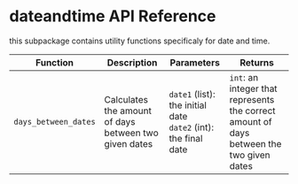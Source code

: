 
# dateandtime API Reference

this subpackage contains utility functions specificaly for date and time.

| Function | Description                                     | Parameters            | Returns   |
|---------------|-------------------------------------------------|-----------------------|-----------|
| `days_between_dates`  | Calculates the amount of days between two given dates | `date1` (list): the initial date<br>`date2` (int): the final date | `int`: an integer that represents the correct amount of days between the two given dates |